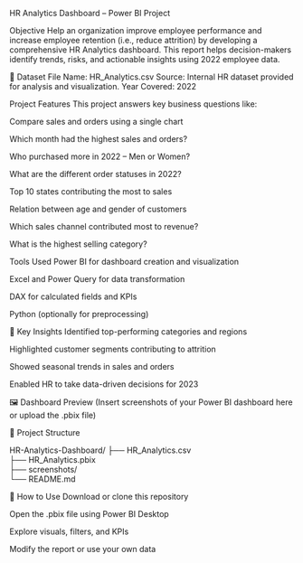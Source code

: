  HR Analytics Dashboard – Power BI Project

 Objective
Help an organization improve employee performance and increase employee retention (i.e., reduce attrition) by developing a comprehensive HR Analytics dashboard. This report helps decision-makers identify trends, risks, and actionable insights using 2022 employee data.

📁 Dataset
File Name: HR_Analytics.csv
Source: Internal HR dataset provided for analysis and visualization.
Year Covered: 2022

 Project Features
This project answers key business questions like:

 Compare sales and orders using a single chart

 Which month had the highest sales and orders?

 Who purchased more in 2022 – Men or Women?

 What are the different order statuses in 2022?

 Top 10 states contributing the most to sales

 Relation between age and gender of customers

 Which sales channel contributed most to revenue?

 What is the highest selling category?

 Tools Used
Power BI for dashboard creation and visualization

Excel and Power Query for data transformation

DAX for calculated fields and KPIs

Python (optionally for preprocessing)

📌 Key Insights
Identified top-performing categories and regions

Highlighted customer segments contributing to attrition

Showed seasonal trends in sales and orders

Enabled HR to take data-driven decisions for 2023

🖼️ Dashboard Preview
(Insert screenshots of your Power BI dashboard here or upload the .pbix file)

📂 Project Structure

HR-Analytics-Dashboard/
├── HR_Analytics.csv          
├── HR_Analytics.pbix         
├── screenshots/              
└── README.md                 
        
🚀 How to Use
Download or clone this repository

Open the .pbix file using Power BI Desktop

Explore visuals, filters, and KPIs

Modify the report or use your own data

